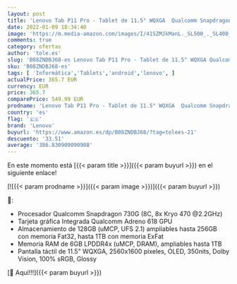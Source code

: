 ```yaml
---
layout: post
title: 'Lenovo Tab P11 Pro - Tablet de 11.5" WQXGA  Qualcomm Snapdragon 730G  6 GB de RAM  Almacenamiento de 128 GB  Android 10  WiFi + Bluetooth   Gris'
date: 2022-01-09 18:34:40
image: 'https://m.media-amazon.com/images/I/41SZMJkManL._SL500_._SL400_.jpg'
comments: true
category: ofertas
author: 'tole.es'
slug: 'B08ZNDBJ68-es Lenovo Tab P11 Pro - Tablet de 11.5" WQXGA Qualcomm...'
sku: 'B08ZNDBJ68-es'
tags: [ 'Informática','Tablets','android','lenovo', ]
actualPrice: 365.7 EUR
currency: EUR
price: 365.7
comparePrice: 549.99 EUR
prodname: 'Lenovo Tab P11 Pro - Tablet de 11.5" WQXGA  Qualcomm Snapdragon 730G  6 GB de RAM  Almacenamiento de 128 GB  Android 10  WiFi + Bluetooth   Gris'
country: 'es'
flag: '🇪🇸'
brand: 'Lenovo'
buyurl: 'https://www.amazon.es/dp/B08ZNDBJ68/?tag=tolees-21'
descuento: '33.51'
average: '386.830909090908'
---
```


En este momento está [{{< param title >}}]({{< param buyurl >}}) en el siguiente enlace!

[![{{< param prodname >}}]({{< param image >}})]({{< param buyurl >}})

🔎:

- Procesador Qualcomm Snapdragon 730G (8C, 8x Kryo 470 @2.2GHz)
- Tarjeta gráfica Integrada Qualcomm Adreno 618 GPU
- Almacenamiento de 128GB (uMCP, UFS 2.1) ampliables hasta 256GB con memoria Fat32, hasta 1TB con memoria ExFat
- Memoria RAM de 6GB LPDDR4x (uMCP, DRAM), ampliables hasta 1TB
- Pantalla táctil de 11.5" WQXGA, 2560x1600 píxeles, OLED, 350nits, Dolby Vision, 100% sRGB, Glossy

[🛒 Aquí!!!]({{< param buyurl >}})
